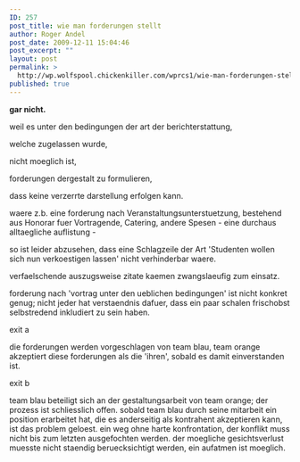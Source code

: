 ```yaml
---
ID: 257
post_title: wie man forderungen stellt
author: Roger Andel
post_date: 2009-12-11 15:04:46
post_excerpt: ""
layout: post
permalink: >
  http://wp.wolfspool.chickenkiller.com/wprcs1/wie-man-forderungen-stellt/
published: true
---
```

<strong>gar nicht.</strong>

weil es unter den bedingungen der art der berichterstattung,

welche zugelassen wurde,

nicht moeglich ist,

forderungen dergestalt zu formulieren,

dass keine verzerrte darstellung erfolgen kann.

waere z.b. eine forderung nach Veranstaltungsunterstuetzung, bestehend aus Honorar fuer Vortragende, Catering, andere Spesen - eine durchaus alltaegliche auflistung -

so ist leider abzusehen, dass eine Schlagzeile der Art 'Studenten wollen sich nun verkoestigen lassen' nicht verhinderbar waere.

verfaelschende auszugsweise zitate kaemen zwangslaeufig zum einsatz.

forderung nach 'vortrag unter den ueblichen bedingungen' ist nicht konkret genug; nicht jeder hat verstaendnis dafuer, dass ein paar schalen frischobst selbstredend inkludiert zu sein haben.

exit a

die forderungen werden vorgeschlagen von team blau, team orange akzeptiert diese forderungen als die 'ihren', sobald es damit einverstanden ist.

exit b

team blau beteiligt sich an der gestaltungsarbeit von team orange; der prozess ist schliesslich offen. sobald team blau durch seine mitarbeit ein position erarbeitet hat, die es anderseitig als kontrahent akzeptieren kann, ist das problem geloest. ein weg ohne harte konfrontation, der konflikt muss nicht bis zum letzten ausgefochten werden. der moegliche gesichtsverlust muesste nicht staendig beruecksichtigt werden, ein aufatmen ist moeglich.